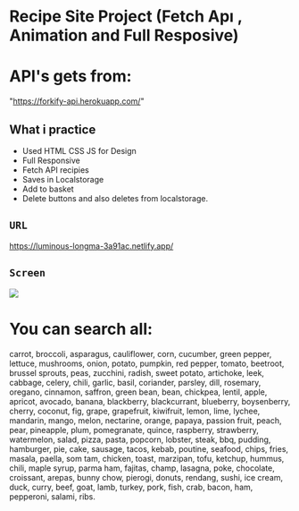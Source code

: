 # Recipe Site Project (Fetch Apı , Animation and Full Resposive)

# API's gets from:
 "https://forkify-api.herokuapp.com/"

## What i practice

- Used HTML CSS JS for Design
- Full Responsive
- Fetch API recipies
- Saves in Localstorage
- Add to basket
- Delete buttons and also deletes from localstorage.

## `URL`

https://luminous-longma-3a91ac.netlify.app/

## `Screen`

![](screen.gif)


# You can search all:
carrot,
broccoli,
asparagus,
cauliflower,
corn,
cucumber,
green pepper,
lettuce,
mushrooms,
onion,
potato,
pumpkin,
red pepper,
tomato,
beetroot,
brussel sprouts,
peas,
zucchini,
radish,
sweet potato,
artichoke,
leek,
cabbage,
celery,
chili,
garlic,
basil,
coriander,
parsley,
dill,
rosemary,
oregano,
cinnamon,
saffron,
green bean,
bean,
chickpea,
lentil,
apple,
apricot,
avocado,
banana,
blackberry,
blackcurrant,
blueberry,
boysenberry,
cherry,
coconut,
fig,
grape,
grapefruit,
kiwifruit,
lemon,
lime,
lychee,
mandarin,
mango,
melon,
nectarine,
orange,
papaya,
passion fruit,
peach,
pear,
pineapple,
plum,
pomegranate,
quince,
raspberry,
strawberry,
watermelon,
salad,
pizza,
pasta,
popcorn,
lobster,
steak,
bbq,
pudding,
hamburger,
pie,
cake,
sausage,
tacos,
kebab,
poutine,
seafood,
chips,
fries,
masala,
paella,
som tam,
chicken,
toast,
marzipan,
tofu,
ketchup,
hummus,
chili,
maple syrup,
parma ham,
fajitas,
champ,
lasagna,
poke,
chocolate,
croissant,
arepas,
bunny chow,
pierogi,
donuts,
rendang,
sushi,
ice cream,
duck,
curry,
beef,
goat,
lamb,
turkey,
pork,
fish,
crab,
bacon,
ham,
pepperoni,
salami,
ribs.

